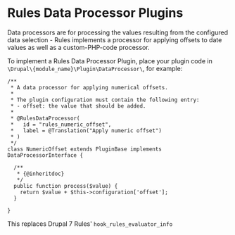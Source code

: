 # Rules Data Processor Plugins

Data processors are for processing the values resulting from the configured data selection - Rules implements a processor for applying offsets to date values as well as a custom-PHP-code processor.

To implement a Rules Data Processor Plugin, place your plugin code in ```\Drupal\{module_name}\Plugin\DataProcessor\```, for example:

```
/**
 * A data processor for applying numerical offsets.
 *
 * The plugin configuration must contain the following entry:
 * - offset: the value that should be added.
 *
 * @RulesDataProcessor(
 *   id = "rules_numeric_offset",
 *   label = @Translation("Apply numeric offset")
 * )
 */
class NumericOffset extends PluginBase implements DataProcessorInterface {

  /**
   * {@inheritdoc}
   */
  public function process($value) {
    return $value + $this->configuration['offset'];
  }

}
```

This replaces Drupal 7 Rules' ```hook_rules_evaluator_info```
